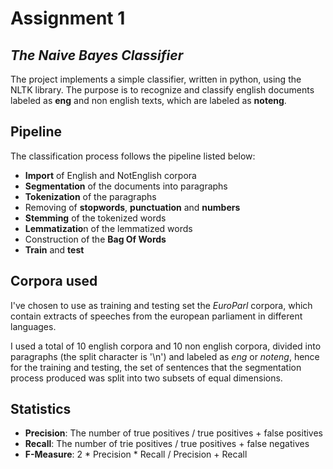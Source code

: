 # Assignment 1
## _The Naive Bayes Classifier_

The project implements a simple classifier, written in python, using the NLTK library.
The purpose is to recognize and classify english documents labeled as **eng** and non english texts, which are labeled as **noteng**.

## Pipeline
The classification process follows the pipeline listed below:
- **Import** of English and NotEnglish corpora
- **Segmentation** of the documents into paragraphs
- **Tokenization** of the paragraphs
- Removing of **stopwords**, **punctuation** and **numbers**
- **Stemming** of the tokenized words
- **Lemmatizatio**n of the lemmatized words
- Construction of the **Bag Of Words**
- **Train** and **test**

## Corpora used
I've chosen to use as training and testing set the *EuroParl* corpora, which contain extracts of speeches from the european parliament in different languages.

I used a total of 10 english corpora and 10 non english corpora, divided into paragraphs (the split character is '\n') and labeled as *eng* or *noteng*, hence for the training and testing, the set of sentences that the segmentation process produced was split into two subsets of equal dimensions.

## Statistics
- **Precision**: The number of true positives / true positives + false positives
- **Recall**: The number of trie positives / true positives + false negatives
- **F-Measure**: 2 * Precision * Recall / Precision + Recall

